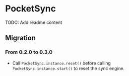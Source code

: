 # PocketSync

TODO: Add readme content

## Migration

### From 0.2.0 to 0.3.0

- Call `PocketSync.instance.reset()` before calling `PocketSync.instance.start()` to reset the sync engine.